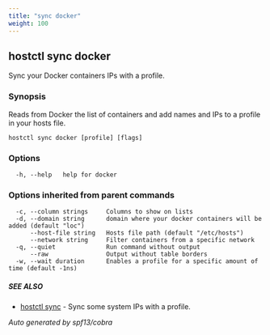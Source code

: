 ```yaml
---
title: "sync docker"
weight: 100
---
```


## hostctl sync docker

Sync your Docker containers IPs with a profile.

### Synopsis


Reads from Docker the list of containers and add names and IPs to a profile in your hosts file.


```
hostctl sync docker [profile] [flags]
```

### Options

```
  -h, --help   help for docker
```

### Options inherited from parent commands

```
  -c, --column strings     Columns to show on lists
  -d, --domain string      domain where your docker containers will be added (default "loc")
      --host-file string   Hosts file path (default "/etc/hosts")
      --network string     Filter containers from a specific network
  -q, --quiet              Run command without output
      --raw                Output without table borders
  -w, --wait duration      Enables a profile for a specific amount of time (default -1ns)
```

##### SEE ALSO

* [hostctl sync](/docs/cli-usage/sync)	 - Sync some system IPs with a profile.

*Auto generated by spf13/cobra*
